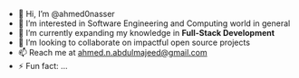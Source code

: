 - 👋 Hi, I’m @ahmed0nasser
- 👀 I’m interested in Software Engineering and Computing world in general
- 🌱 I’m currently expanding my knowledge in **Full-Stack Development**
- 💞️ I’m looking to collaborate on impactful open source projects
- 📫 Reach me at [ahmed.n.abdulmajeed@gmail.com](mailto:ahmed.n.abdulmajeed@gmail.com)
- ⚡ Fun fact: ...

<!---
ahmed0nasser/ahmed0nasser is a ✨ special ✨ repository because its `README.md` (this file) appears on your GitHub profile.
You can click the Preview link to take a look at your changes.
--->
